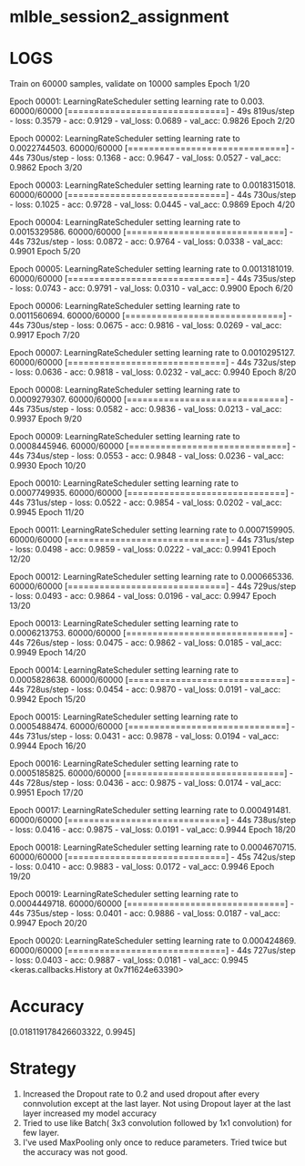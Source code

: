 # mlble_session2_assignment

# LOGS
Train on 60000 samples, validate on 10000 samples
Epoch 1/20

Epoch 00001: LearningRateScheduler setting learning rate to 0.003.
60000/60000 [==============================] - 49s 819us/step - loss: 0.3579 - acc: 0.9129 - val_loss: 0.0689 - val_acc: 0.9826
Epoch 2/20

Epoch 00002: LearningRateScheduler setting learning rate to 0.0022744503.
60000/60000 [==============================] - 44s 730us/step - loss: 0.1368 - acc: 0.9647 - val_loss: 0.0527 - val_acc: 0.9862
Epoch 3/20

Epoch 00003: LearningRateScheduler setting learning rate to 0.0018315018.
60000/60000 [==============================] - 44s 730us/step - loss: 0.1025 - acc: 0.9728 - val_loss: 0.0445 - val_acc: 0.9869
Epoch 4/20

Epoch 00004: LearningRateScheduler setting learning rate to 0.0015329586.
60000/60000 [==============================] - 44s 732us/step - loss: 0.0872 - acc: 0.9764 - val_loss: 0.0338 - val_acc: 0.9901
Epoch 5/20

Epoch 00005: LearningRateScheduler setting learning rate to 0.0013181019.
60000/60000 [==============================] - 44s 735us/step - loss: 0.0743 - acc: 0.9791 - val_loss: 0.0310 - val_acc: 0.9900
Epoch 6/20

Epoch 00006: LearningRateScheduler setting learning rate to 0.0011560694.
60000/60000 [==============================] - 44s 730us/step - loss: 0.0675 - acc: 0.9816 - val_loss: 0.0269 - val_acc: 0.9917
Epoch 7/20

Epoch 00007: LearningRateScheduler setting learning rate to 0.0010295127.
60000/60000 [==============================] - 44s 732us/step - loss: 0.0636 - acc: 0.9818 - val_loss: 0.0232 - val_acc: 0.9940
Epoch 8/20

Epoch 00008: LearningRateScheduler setting learning rate to 0.0009279307.
60000/60000 [==============================] - 44s 735us/step - loss: 0.0582 - acc: 0.9836 - val_loss: 0.0213 - val_acc: 0.9937
Epoch 9/20

Epoch 00009: LearningRateScheduler setting learning rate to 0.0008445946.
60000/60000 [==============================] - 44s 734us/step - loss: 0.0553 - acc: 0.9848 - val_loss: 0.0236 - val_acc: 0.9930
Epoch 10/20

Epoch 00010: LearningRateScheduler setting learning rate to 0.0007749935.
60000/60000 [==============================] - 44s 731us/step - loss: 0.0522 - acc: 0.9854 - val_loss: 0.0202 - val_acc: 0.9945
Epoch 11/20

Epoch 00011: LearningRateScheduler setting learning rate to 0.0007159905.
60000/60000 [==============================] - 44s 731us/step - loss: 0.0498 - acc: 0.9859 - val_loss: 0.0222 - val_acc: 0.9941
Epoch 12/20

Epoch 00012: LearningRateScheduler setting learning rate to 0.000665336.
60000/60000 [==============================] - 44s 729us/step - loss: 0.0493 - acc: 0.9864 - val_loss: 0.0196 - val_acc: 0.9947
Epoch 13/20

Epoch 00013: LearningRateScheduler setting learning rate to 0.0006213753.
60000/60000 [==============================] - 44s 726us/step - loss: 0.0475 - acc: 0.9862 - val_loss: 0.0185 - val_acc: 0.9949
Epoch 14/20

Epoch 00014: LearningRateScheduler setting learning rate to 0.0005828638.
60000/60000 [==============================] - 44s 728us/step - loss: 0.0454 - acc: 0.9870 - val_loss: 0.0191 - val_acc: 0.9942
Epoch 15/20

Epoch 00015: LearningRateScheduler setting learning rate to 0.0005488474.
60000/60000 [==============================] - 44s 731us/step - loss: 0.0431 - acc: 0.9878 - val_loss: 0.0194 - val_acc: 0.9944
Epoch 16/20

Epoch 00016: LearningRateScheduler setting learning rate to 0.0005185825.
60000/60000 [==============================] - 44s 728us/step - loss: 0.0436 - acc: 0.9875 - val_loss: 0.0174 - val_acc: 0.9951
Epoch 17/20

Epoch 00017: LearningRateScheduler setting learning rate to 0.000491481.
60000/60000 [==============================] - 44s 738us/step - loss: 0.0416 - acc: 0.9875 - val_loss: 0.0191 - val_acc: 0.9944
Epoch 18/20

Epoch 00018: LearningRateScheduler setting learning rate to 0.0004670715.
60000/60000 [==============================] - 45s 742us/step - loss: 0.0410 - acc: 0.9883 - val_loss: 0.0172 - val_acc: 0.9946
Epoch 19/20

Epoch 00019: LearningRateScheduler setting learning rate to 0.0004449718.
60000/60000 [==============================] - 44s 735us/step - loss: 0.0401 - acc: 0.9886 - val_loss: 0.0187 - val_acc: 0.9947
Epoch 20/20

Epoch 00020: LearningRateScheduler setting learning rate to 0.000424869.
60000/60000 [==============================] - 44s 727us/step - loss: 0.0403 - acc: 0.9887 - val_loss: 0.0181 - val_acc: 0.9945
<keras.callbacks.History at 0x7f1624e63390>
# Accuracy
[0.018119178426603322, 0.9945]

# Strategy 
1. Increased the Dropout rate to 0.2 and used dropout after every connvolution except at the last layer. Not using Dropout layer at the last layer increased my model accuracy 
2. Tried to use like Batch( 3x3 convolution followed by 1x1 convolution) for few layer.
3. I've used MaxPooling only once to reduce parameters. Tried twice but the accuracy was not good.

